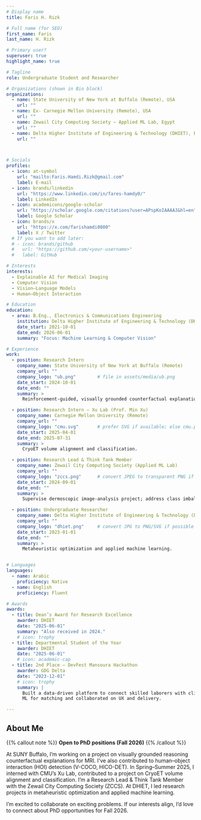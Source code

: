 ```yaml
---
# Display name
title: Faris H. Rizk

# Full name (for SEO)
first_name: Faris
last_name: H. Rizk

# Primary user?
superuser: true
highlight_name: true

# Tagline
role: Undergraduate Student and Researcher 

# Organizations (shown in Bio block)
organizations:
  - name: State University of New York at Buffalo (Remote), USA
    url: ""
  - name: Ex- Carnegie Mellon University (Remote), USA
    url: ""    
  - name: Zewail City Computing Society — Applied ML Lab, Egypt
    url: ""
  - name: Delta Higher Institute of Engineering & Technology (DHIET), Egypt
    url: ""



# Socials
profiles:
  - icon: at-symbol
    url: "mailto:Faris.Hamdi.Rizk@gmail.com"
    label: E-mail
  - icon: brands/linkedin
    url: "https://www.linkedin.com/in/fares-hamdy0/"
    label: LinkedIn
  - icon: academicons/google-scholar
    url: "https://scholar.google.com/citations?user=APspKoIAAAAJ&hl=en"
    label: Google Scholar
  - icon: brands/x
    url: "https://x.com/farishamdi0000"
    label: X / Twitter
  # If you want to add later:
  # - icon: brands/github
  #   url: "https://github.com/<your-username>"
  #   label: GitHub

# Interests
interests:
  - Explainable AI for Medical Imaging
  - Computer Vision
  - Vision–Language Models
  - Human–Object Interaction

# Education
education:
  - area: B.Eng., Electronics & Communications Engineering
    institution: Delta Higher Institute of Engineering & Technology (DHIET)
    date_start: 2021-10-01
    date_end: 2026-06-01
    summary: "Focus: Machine Learning & Computer Vision"

# Experience
work:
  - position: Research Intern
    company_name: State University of New York at Buffalo (Remote)
    company_url: ""
    company_logo: "ub.png"        # file in assets/media/ub.png
    date_start: 2024-10-01
    date_end: ""
    summary: >
      Reinforcement-guided, visually grounded counterfactual explanations for MRI; human–object interaction (HOI) detection.

  - position: Research Intern — Xu Lab (Prof. Min Xu)
    company_name: Carnegie Mellon University (Remote)
    company_url: ""
    company_logo: "cmu.svg"       # prefer SVG if available; else cmu.png
    date_start: 2025-04-01
    date_end: 2025-07-31
    summary: >
      CryoET volume alignment and classification.

  - position: Research Lead & Think Tank Member
    company_name: Zewail City Computing Society (Applied ML Lab)
    company_url: ""
    company_logo: "zccs.png"      # convert JPEG to transparent PNG if possible
    date_start: 2024-09-01
    date_end: ""
    summary: >
      Supervise dermoscopic image-analysis project; address class imbalance via augmentation and cost-sensitive learning.

  - position: Undergraduate Researcher
    company_name: Delta Higher Institute of Engineering & Technology (DHIET)
    company_url: ""
    company_logo: "dhiet.png"     # convert JPG to PNG/SVG if possible
    date_start: 2023-01-01
    date_end: ""
    summary: >
      Metaheuristic optimization and applied machine learning.


# Languages
languages:
  - name: Arabic
    proficiency: Native
  - name: English
    proficiency: Fluent

# Awards
awards:
  - title: Dean’s Award for Research Excellence
    awarder: DHIET
    date: "2025-06-01"
    summary: "Also received in 2024."
    # icon: trophy
  - title: Departmental Student of the Year
    awarder: DHIET
    date: "2025-06-01"
    # icon: academic-cap
  - title: 2nd Place — DevFest Mansoura Hackathon
    awarder: GDG Delta
    date: "2023-12-01"
    # icon: trophy
    summary: |
      Built a data-driven platform to connect skilled laborers with clients; used
      ML for matching and collaborated on UX and delivery.

---
```

## About Me

{{% callout note %}}
**Open to PhD positions (Fall 2026)**
{{% /callout %}}

At SUNY Buffalo, I’m working on a project on visually grounded reasoning counterfactual explanations for MRI. I’ve also contributed to human–object interaction (HOI) detection (V-COCO, HICO-DET). In Spring–Summer 2025, I interned with CMU’s Xu Lab, contributed to a project on CryoET volume alignment and classification. I’m a Research Lead & Think Tank Member with the Zewail City Computing Society (ZCCS). At DHIET, I led research projects in metaheuristic optimization and applied machine learning.

I’m excited to collaborate on exciting problems. If our interests align, I’d love to connect about PhD opportunities for Fall 2026.
